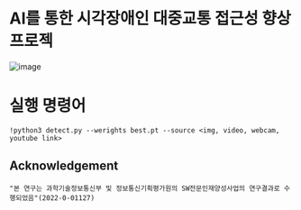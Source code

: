 # AI를 통한 시각장애인 대중교통 접근성 향상 프로젝

![image](https://github.com/K-Software-BootCamp/2023KEB_Murado-Ssul-Ja/assets/108107570/bb25f83b-5842-4663-bee1-76c31e370f03)



# 실행 명령어
```
!python3 detect.py --werights best.pt --source <img, video, webcam, youtube link> 
```

## Acknowledgement
```
"본 연구는 과학기술정보통신부 및 정보통신기획평가원의 SW전문인재양성사업의 연구결과로 수행되었음"(2022-0-01127)
```
